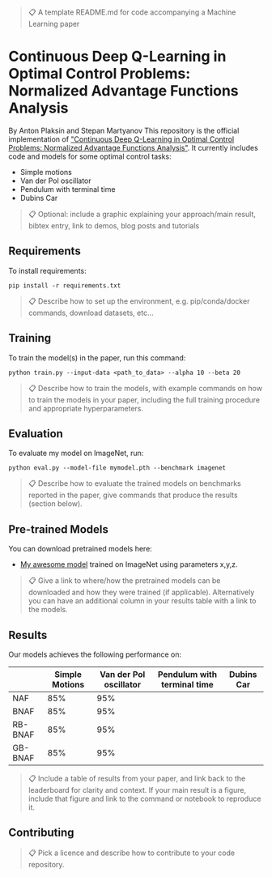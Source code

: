 >📋  A template README.md for code accompanying a Machine Learning paper

# Continuous Deep Q-Learning in Optimal Control Problems: Normalized Advantage Functions Analysis
By Anton Plaksin and Stepan Martyanov
This repository is the official implementation of ["Continuous Deep Q-Learning in Optimal Control
Problems: Normalized Advantage Functions Analysis"](https://arxiv.org/abs/2030.12345).
It currently includes code and models for some optimal control tasks:

- Simple motions
- Van der Pol oscillator
- Pendulum with terminal time
- Dubins Car


>📋  Optional: include a graphic explaining your approach/main result, bibtex entry, link to demos, blog posts and tutorials

## Requirements

To install requirements:

```setup
pip install -r requirements.txt
```

>📋  Describe how to set up the environment, e.g. pip/conda/docker commands, download datasets, etc...

## Training

To train the model(s) in the paper, run this command:

```train
python train.py --input-data <path_to_data> --alpha 10 --beta 20
```

>📋  Describe how to train the models, with example commands on how to train the models in your paper, including the full training procedure and appropriate hyperparameters.

## Evaluation

To evaluate my model on ImageNet, run:

```eval
python eval.py --model-file mymodel.pth --benchmark imagenet
```

>📋  Describe how to evaluate the trained models on benchmarks reported in the paper, give commands that produce the results (section below).

## Pre-trained Models

You can download pretrained models here:

- [My awesome model](https://drive.google.com/mymodel.pth) trained on ImageNet using parameters x,y,z. 

>📋  Give a link to where/how the pretrained models can be downloaded and how they were trained (if applicable).  Alternatively you can have an additional column in your results table with a link to the models.

## Results

Our models achieves the following performance on:

|          | Simple Motions | Van der Pol oscillator | Pendulum with terminal time | Dubins Car |
| ------------------ |---------------- | -------------- | -------------- | -------------- |
| NAF   |     85%         |      95%       | | |
| BNAF   |     85%         |      95%       | | |
| RB-BNAF   |     85%         |      95%       | | |
| GB-BNAF   |     85%         |      95%       | | |

>📋  Include a table of results from your paper, and link back to the leaderboard for clarity and context. If your main result is a figure, include that figure and link to the command or notebook to reproduce it. 


## Contributing

>📋  Pick a licence and describe how to contribute to your code repository. 
